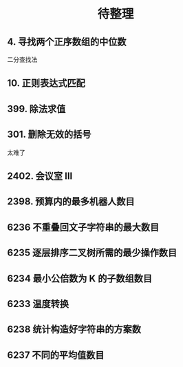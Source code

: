 # <center>待整理</center>

## 4. 寻找两个正序数组的中位数

二分查找法

## 10. 正则表达式匹配

## 399. 除法求值

## 301. 删除无效的括号

太难了

## 2402. 会议室 III

## 2398. 预算内的最多机器人数目

## 6236 不重叠回文子字符串的最大数目

## 6235 逐层排序二叉树所需的最少操作数目

## 6234 最小公倍数为 K 的子数组数目

## 6233 温度转换

## 6238 统计构造好字符串的方案数

## 6237 不同的平均值数目
